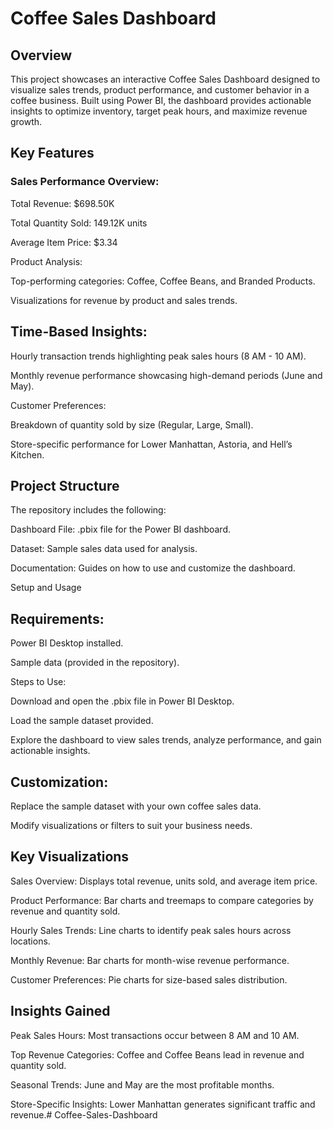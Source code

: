 # Coffee Sales Dashboard

## Overview

This project showcases an interactive Coffee Sales Dashboard designed to visualize sales trends, product performance, and customer behavior in a coffee business. Built using Power BI, the dashboard provides actionable insights to optimize inventory, target peak hours, and maximize revenue growth.

## Key Features

### Sales Performance Overview:

Total Revenue: $698.50K

Total Quantity Sold: 149.12K units

Average Item Price: $3.34

Product Analysis:

Top-performing categories: Coffee, Coffee Beans, and Branded Products.

Visualizations for revenue by product and sales trends.

## Time-Based Insights:

Hourly transaction trends highlighting peak sales hours (8 AM - 10 AM).

Monthly revenue performance showcasing high-demand periods (June and May).

Customer Preferences:

Breakdown of quantity sold by size (Regular, Large, Small).

Store-specific performance for Lower Manhattan, Astoria, and Hell’s Kitchen.

## Project Structure

The repository includes the following:

Dashboard File: .pbix file for the Power BI dashboard.

Dataset: Sample sales data used for analysis.

Documentation: Guides on how to use and customize the dashboard.

Setup and Usage

## Requirements:

Power BI Desktop installed.

Sample data (provided in the repository).

Steps to Use:

Download and open the .pbix file in Power BI Desktop.

Load the sample dataset provided.

Explore the dashboard to view sales trends, analyze performance, and gain actionable insights.

## Customization:

Replace the sample dataset with your own coffee sales data.

Modify visualizations or filters to suit your business needs.

## Key Visualizations

Sales Overview: Displays total revenue, units sold, and average item price.

Product Performance: Bar charts and treemaps to compare categories by revenue and quantity sold.

Hourly Sales Trends: Line charts to identify peak sales hours across locations.

Monthly Revenue: Bar charts for month-wise revenue performance.

Customer Preferences: Pie charts for size-based sales distribution.

## Insights Gained

Peak Sales Hours: Most transactions occur between 8 AM and 10 AM.

Top Revenue Categories: Coffee and Coffee Beans lead in revenue and quantity sold.

Seasonal Trends: June and May are the most profitable months.

Store-Specific Insights: Lower Manhattan generates significant traffic and revenue.# Coffee-Sales-Dashboard
